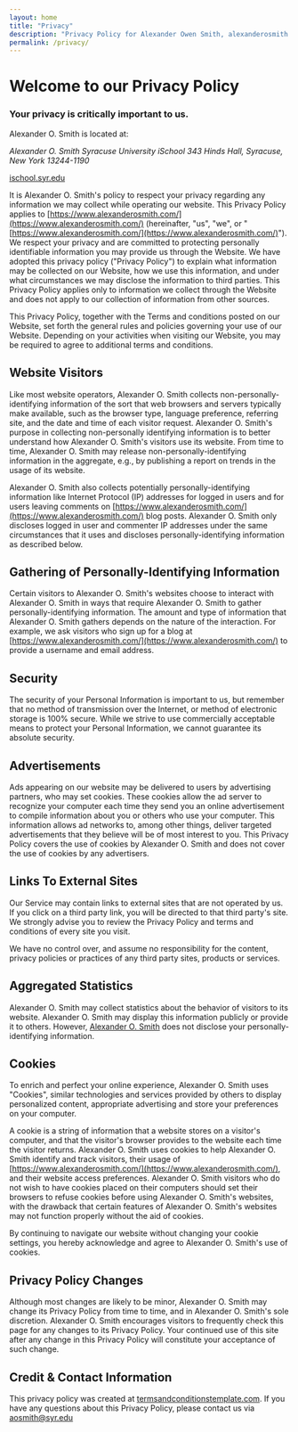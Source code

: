 ```yaml
---
layout: home
title: "Privacy"
description: "Privacy Policy for Alexander Owen Smith, alexanderosmith.com"
permalink: /privacy/
---
```


# Welcome to our Privacy Policy

### Your privacy is critically important to us.

Alexander O. Smith is located at:  

<address>Alexander O. Smith  
Syracuse University  
iSchool  
343 Hinds Hall, Syracuse, New York 13244-1190
</address>

[ischool.syr.edu](http://ischool.syr.edu/)   

It is Alexander O. Smith's policy to respect your privacy regarding any information we may collect while operating our website. This Privacy Policy applies to [https://www.alexanderosmith.com/](https://www.alexanderosmith.com/) (hereinafter, "us", "we", or "[https://www.alexanderosmith.com/](https://www.alexanderosmith.com/)"). We respect your privacy and are committed to protecting personally identifiable information you may provide us through the Website. We have adopted this privacy policy ("Privacy Policy") to explain what information may be collected on our Website, how we use this information, and under what circumstances we may disclose the information to third parties. This Privacy Policy applies only to information we collect through the Website and does not apply to our collection of information from other sources.

This Privacy Policy, together with the Terms and conditions posted on our Website, set forth the general rules and policies governing your use of our Website. Depending on your activities when visiting our Website, you may be required to agree to additional terms and conditions.

## Website Visitors

Like most website operators, Alexander O. Smith collects non-personally-identifying information of the sort that web browsers and servers typically make available, such as the browser type, language preference, referring site, and the date and time of each visitor request. Alexander O. Smith's purpose in collecting non-personally identifying information is to better understand how Alexander O. Smith's visitors use its website. From time to time, Alexander O. Smith may release non-personally-identifying information in the aggregate, e.g., by publishing a report on trends in the usage of its website.

Alexander O. Smith also collects potentially personally-identifying information like Internet Protocol (IP) addresses for logged in users and for users leaving comments on [https://www.alexanderosmith.com/](https://www.alexanderosmith.com/) blog posts. Alexander O. Smith only discloses logged in user and commenter IP addresses under the same circumstances that it uses and discloses personally-identifying information as described below.

## Gathering of Personally-Identifying Information

Certain visitors to Alexander O. Smith's websites choose to interact with Alexander O. Smith in ways that require Alexander O. Smith to gather personally-identifying information. The amount and type of information that Alexander O. Smith gathers depends on the nature of the interaction. For example, we ask visitors who sign up for a blog at [https://www.alexanderosmith.com/](https://www.alexanderosmith.com/) to provide a username and email address.

## Security

The security of your Personal Information is important to us, but remember that no method of transmission over the Internet, or method of electronic storage is 100% secure. While we strive to use commercially acceptable means to protect your Personal Information, we cannot guarantee its absolute security.

## Advertisements

Ads appearing on our website may be delivered to users by advertising partners, who may set cookies. These cookies allow the ad server to recognize your computer each time they send you an online advertisement to compile information about you or others who use your computer. This information allows ad networks to, among other things, deliver targeted advertisements that they believe will be of most interest to you. This Privacy Policy covers the use of cookies by Alexander O. Smith and does not cover the use of cookies by any advertisers.

## Links To External Sites

Our Service may contain links to external sites that are not operated by us. If you click on a third party link, you will be directed to that third party's site. We strongly advise you to review the Privacy Policy and terms and conditions of every site you visit.

We have no control over, and assume no responsibility for the content, privacy policies or practices of any third party sites, products or services.

## Aggregated Statistics

Alexander O. Smith may collect statistics about the behavior of visitors to its website. Alexander O. Smith may display this information publicly or provide it to others. However, [Alexander O. Smith](https://www.alexanderosmith.com/) does not disclose your personally-identifying information.

## Cookies

To enrich and perfect your online experience, Alexander O. Smith uses "Cookies", similar technologies and services provided by others to display personalized content, appropriate advertising and store your preferences on your computer.

A cookie is a string of information that a website stores on a visitor's computer, and that the visitor's browser provides to the website each time the visitor returns. Alexander O. Smith uses cookies to help Alexander O. Smith identify and track visitors, their usage of [https://www.alexanderosmith.com/](https://www.alexanderosmith.com/), and their website access preferences. Alexander O. Smith visitors who do not wish to have cookies placed on their computers should set their browsers to refuse cookies before using Alexander O. Smith's websites, with the drawback that certain features of Alexander O. Smith's websites may not function properly without the aid of cookies.

By continuing to navigate our website without changing your cookie settings, you hereby acknowledge and agree to Alexander O. Smith's use of cookies.

## Privacy Policy Changes

Although most changes are likely to be minor, Alexander O. Smith may change its Privacy Policy from time to time, and in Alexander O. Smith's sole discretion. Alexander O. Smith encourages visitors to frequently check this page for any changes to its Privacy Policy. Your continued use of this site after any change in this Privacy Policy will constitute your acceptance of such change.

## Credit & Contact Information

This privacy policy was created at [termsandconditionstemplate.com](https://termsandconditionstemplate.com/privacy-policy-generator/ "Privacy policy template generator"). If you have any questions about this Privacy Policy, please contact us via <aosmith@syr.edu>
